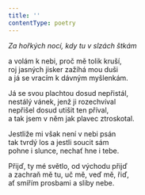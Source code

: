 ```yaml
---
title: ''
contentType: poetry
---
```


<section>

_Za hořkých nocí, kdy tu v slzách štkám_

a volám k nebi, proč mě tolik kruší,  
roj jasných jisker zažíhá mou duši  
a já se vracím k dávným myšlenkám.

</section>

<section>

Já se svou plachtou dosud nepřistál,  
nestálý vánek, jenž ji rozechvíval  
nepřišel dosud utišit ten příval,  
a tak jsem v něm jak plavec ztroskotal.

</section>

<section>

Jestliže mi však není v nebi psán  
tak tvrdý los a jestli soucit sám  
pohne i slunce, nechať hne i tebe.

</section>

<section>

Přijď, ty mé světlo, od východu přijď  
a zachraň mě tu, uč mě, veď mě, řiď,  
ať smířím prosbami a sliby nebe.

</section>
